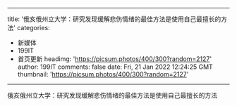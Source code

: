 
---
title: '俄亥俄州立大学：研究发现缓解悲伤情绪的最佳方法是使用自己最擅长的方法'
categories: 
 - 新媒体
 - 199IT
 - 首页更新
headimg: 'https://picsum.photos/400/300?random=2127'
author: 199IT
comments: false
date: Fri, 21 Jan 2022 12:24:25 GMT
thumbnail: 'https://picsum.photos/400/300?random=2127'
---

<div>   
俄亥俄州立大学：研究发现缓解悲伤情绪的最佳方法是使用自己最擅长的方法  
</div>
            